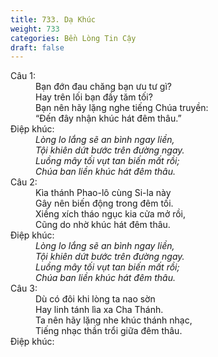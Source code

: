 ```yaml
---
title: 733. Dạ Khúc
weight: 733
categories: Bền Lòng Tin Cậy
draft: false
---
```

<dl><dt>Câu 1:</dt><dd data-verse="1">Bạn đớn đau chăng bạn ưu tư gì? <br/>Hay trên lối bạn đầy tăm tối? <br/>Bạn nên hãy lặng nghe tiếng Chúa truyền: <br/>“Đến đây nhận khúc hát đêm thâu.” </dd><dt>Điệp khúc:</dt><dd data-chorus="1"><em>Lòng lo lắng sẽ an bình ngay liền, <br/>Tội khiên dứt bước trên đường ngay. <br/>Luồng mây tối vụt tan biến mất rồi; <br/>Chúa ban liền khúc hát đêm thâu. </em></dd><dt>Câu 2:</dt><dd data-verse="2">Kìa thánh Phao-lô cùng Si-la này <br/>Gây nên biến động trong đêm tối. <br/>Xiềng xích tháo ngục kia cửa mở rồi, <br/>Cũng do nhờ khúc hát đêm thâu. </dd><dt>Điệp khúc:</dt><dd data-chorus="1"><em>Lòng lo lắng sẽ an bình ngay liền, <br/>Tội khiên dứt bước trên đường ngay. <br/>Luồng mây tối vụt tan biến mất rồi; <br/>Chúa ban liền khúc hát đêm thâu. </em></dd><dt>Câu 3:</dt><dd data-verse="3">Dù có đôi khi lòng ta nao sờn <br/>Hay linh tánh lìa xa Cha Thánh. <br/>Ta nên hãy lặng nhe khúc thánh nhạc, <br/>Tiếng nhạc thần trổi giữa đêm thâu. </dd><dt>Điệp khúc:</dt><dd data-chorus="1"><em><br/><br/><br/></em></dd></dl>